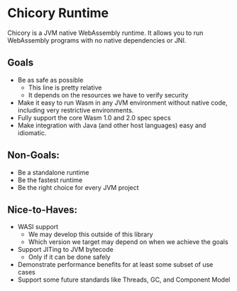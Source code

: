 # Chicory Runtime

Chicory is a JVM native WebAssembly runtime.
It allows you to run WebAssembly programs with no native dependencies or JNI.

## Goals

* Be as safe as possible
  * This line is pretty relative
  * It depends on the resources we have to verify security
* Make it easy to run Wasm in any JVM environment without native code, including very restrictive environments.
* Fully support the core Wasm 1.0 and 2.0 spec specs
* Make integration with Java (and other host languages) easy and idiomatic.

## Non-Goals:

* Be a standalone runtime
* Be the fastest runtime
* Be the right choice for every JVM project

## Nice-to-Haves:

* WASI support
    * We may develop this outside of this library
    * Which version we target may depend on when we achieve the goals
* Support JITing to JVM bytecode
    * Only if it can be done safely
* Demonstrate performance benefits for at least some subset of use cases
* Support some future standards like Threads, GC, and Component Model


